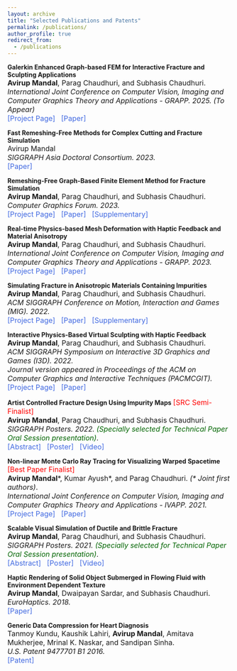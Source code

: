 ```yaml
---
layout: archive
title: "Selected Publications and Patents"
permalink: /publications/
author_profile: true
redirect_from:
  - /publications
---
```


<!--- ## <span style="color:Maroon"> Journal/Conference Papers </span> -->
**Galerkin Enhanced Graph-based FEM for Interactive Fracture and Sculpting Applications**<br>
<span style="font-size: 16px"> <b>Avirup Mandal</b>, Parag Chaudhuri, and Subhasis Chaudhuri.<br>
<i>International Joint Conference on Computer Vision, Imaging and Computer Graphics Theory and Applications - GRAPP. 2025. (To Appear)</i><br>
<a href="https://avirupmandal.github.io/interactive-fracture-grapp2025/" style="text-decoration:none"><span style="color:RoyalBlue">[Project Page]</span></a> &nbsp; <a href="../files/GRAPP_Galerkin_Multigrid_2025.pdf" style="text-decoration:none"><span style="color:RoyalBlue">[Paper]</span></a></span> <br>

**Fast Remeshing-Free Methods for Complex Cutting and Fracture Simulation**<br>
<span style="font-size: 16px">Avirup Mandal<br> 
<i>SIGGRAPH Asia Doctoral Consortium. 2023.</i><br>
<a href="https://doi.org/10.1145/3623053.3623366" style="text-decoration:none"><span style="color:RoyalBlue">[Paper]</span></a> </span><br>

**Remeshing-Free Graph-Based Finite Element Method for Fracture Simulation**<br>
<span style="font-size: 16px"> <b>Avirup Mandal</b>, Parag Chaudhuri, and Subhasis Chaudhuri.<br> 
<i>Computer Graphics Forum. 2023.</i> <br>
<a href='https://avirupmandal.github.io/fracture-cgf2022/' style="text-decoration:none"><span style="color:RoyalBlue">[Project Page]</span></a> &nbsp; <a href='../files/CGF_paper_main_2022.pdf' style="text-decoration:none"><span style="color:RoyalBlue">[Paper]</span></a> &nbsp; <a href='../files/CGF_paper_supplement_2022.pdf' style="text-decoration:none"><span style="color:RoyalBlue">[Supplementary]</span></a></span><br>

**Real-time Physics-based Mesh Deformation with Haptic Feedback and Material Anisotropy**<br>
<span style="font-size: 16px"> <b>Avirup Mandal</b>, Parag Chaudhuri, and Subhasis Chaudhuri.<br>
<i>International Joint Conference on Computer Vision, Imaging and Computer Graphics Theory and Applications - GRAPP. 2023.</i><br>
<a href="https://avirupmandal.github.io/sculpt-arxiv/" style="text-decoration:none"><span style="color:RoyalBlue">[Project Page]</span></a> &nbsp; <a href="../files/GRAPP2023_deformation.pdf" style="text-decoration:none"><span style="color:RoyalBlue">[Paper]</span></a></span> <br>

**Simulating Fracture in Anisotropic Materials Containing Impurities**<br>
<span style="font-size: 16px"> <b>Avirup Mandal</b>, Parag Chaudhuri, and Subhasis Chaudhuri.<br>
<i>ACM SIGGRAPH Conference on Motion, Interaction and Games (MIG). 2022.</i> <br>
<a href="https://avirupmandal.github.io/randomgraph-mig22/" style="text-decoration:none"><span style="color:RoyalBlue">[Project Page]</span></a> &nbsp; <a href="../files/MIG2022_Random_Graph_Author_Copy.pdf" style="text-decoration:none"><span style="color:RoyalBlue">[Paper]</span></a> &nbsp; <a href='../files/MIG2022_Random_Graph_Author_Copy_supplementary.pdf' style="text-decoration:none"><span style="color:RoyalBlue">[Supplementary]</span></a></span> <br>

**Interactive Physics-Based Virtual Sculpting with Haptic Feedback**<br>
<span style="font-size: 16px"> <b>Avirup Mandal</b>, Parag Chaudhuri, and Subhasis Chaudhuri.<br>
<i>ACM SIGGRAPH Symposium on Interactive 3D Graphics and Games (I3D). 2022. </i><br>
<i>Journal version appeared in Proceedings of the ACM on Computer Graphics and Interactive Techniques (PACMCGIT).</i><br>
<a href="https://avirupmandal.github.io/sculpt-i3d/" style="text-decoration:none"><span style="color:RoyalBlue">[Project Page]</span></a> &nbsp; <a href="../files/I3D2022_Virtual_sculpting_PACM_Author.pdf" style="text-decoration:none"><span style="color:RoyalBlue">[Paper]</span></a></span> <br>

**Artist Controlled Fracture Design Using Impurity Maps** <a href='../files/SIGGRAPH2022_SRC_Avirup Mandal.pdf' style="text-decoration:none"><span style="color:red; font-size:16px">[SRC Semi-Finalist]</span></a><br>
<span style="font-size: 16px"><b>Avirup Mandal</b>, Parag Chaudhuri, and Subhasis Chaudhuri.<br>
<i>SIGGRAPH Posters. 2022.</i><span style="color:darkgreen; font-size: 16px"> <i>(Specially selected for Technical Paper Oral Session presentation)</i></span>.<br> 
<a href="https://doi.org/10.1145/3532719.3543202" style="text-decoration:none"><span style="color:RoyalBlue">[Abstract]</span></a> &nbsp; <a href='../files/SIGGRAPH2022_Poster.pdf' style="text-decoration:none"><span style="color:RoyalBlue">[Poster]</span></a> &nbsp; <a href='../videos/poster_sig_22.mp4' style="text-decoration:none"><span style="color:RoyalBlue">[Video]</span></a> </span><br>  

<!--- <span style="color:darkgreen; font-size: 16px"> <sup>**1**</sup> <i><b>Specially selected for Technical Paper Oral Session presentation</b></i></span>. -->

**Non-linear Monte Carlo Ray Tracing for Visualizing Warped Spacetime** <a href='../files/IVAPP_2021_Best_Paper_Award.pdf' style="text-decoration:none"><span style="color:red; font-size:16px">[Best Paper Finalist]</span></a><br>
<span style="font-size: 16px"><b>Avirup Mandal</b>\*, Kumar Ayush\*, and Parag Chaudhuri. <i>(\* Joint first authors)</i>.<br>
<i>International Joint Conference on Computer Vision, Imaging and Computer Graphics Theory and Applications - IVAPP. 2021.</i><br>
<a href="https://avirupmandal.github.io/blackhole-ivapp/" style="text-decoration:none"><span style="color:RoyalBlue">[Project Page]</span></a> &nbsp; <a href="../files/IVAPP2021_Black_Hole.pdf" style="text-decoration:none"><span style="color:RoyalBlue">[Paper]</span></a></span> <br>

**Scalable Visual Simulation of Ductile and Brittle Fracture**<br>
<span style="font-size: 16px"><b>Avirup Mandal</b>, Parag Chaudhuri, and Subhasis Chaudhuri.<br>
<i>SIGGRAPH Posters. 2021.</i> <span style="color:darkgreen; font-size: 16px"> <i>(Specially selected for Technical Paper Oral Session presentation)</i></span>.<br>
<a href="https://doi.org/10.1145/3450618.3469152" style="text-decoration:none"><span style="color:RoyalBlue">[Abstract]</span></a> &nbsp; <a href='../files/SIGGRAPH2021_Poster.pdf' style="text-decoration:none"><span style="color:RoyalBlue">[Poster]</span></a> &nbsp; <a href='../videos/poster_sig_21.mp4' style="text-decoration:none"><span style="color:RoyalBlue">[Video]</span></a></span> <br>

**Haptic Rendering of Solid Object Submerged in Flowing Fluid with Environment Dependent Texture**<br>
<span style="font-size: 16px"><b>Avirup Mandal</b>, Dwaipayan Sardar, and Subhasis Chaudhuri. <br>
<i>EuroHaptics. 2018.</i><br>
<a href="https://doi.org/10.1007/978-3-319-93399-3_34" style="text-decoration:none"><span style="color:RoyalBlue">[Paper]</span></a> </span><br>

<!--- ## <span style="color:Maroon"> Posters </span> -->


<!--- ## <span style="color:Maroon"> Patents </span> -->

**Generic Data Compression for Heart Diagnosis**<br>
<span style="font-size: 16px"> Tanmoy Kundu, Kaushik Lahiri, <b>Avirup Mandal</b>, Amitava Mukherjee, Mrinal K. Naskar, and Sandipan Sinha.<br> 
<i>U.S. Patent 9477701 B1 2016.</i><br>
<a href="https://patentimages.storage.googleapis.com/68/7f/98/07e942c9ae44ee/US9477701.pdf" style="text-decoration:none"><span style="color:RoyalBlue">[Patent]</span></a></span>